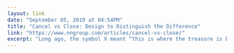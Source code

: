 ```yaml
---
layout: link 
date: "September 05, 2019 at 04:54PM"
title: "Cancel vs Close: Design to Distinguish the Difference"
link: "https://www.nngroup.com/articles/cancel-vs-close/"
excerpt: "Long ago, the symbol X meant “this is where the treasure is buried.” In today’s digital interfaces, X no longer marks the spot, but rather functions as a way for users to cancel a process or to dismiss an interim screen."
---
```

